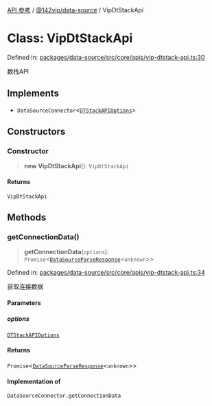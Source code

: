[API 参考](../wiki/Home) / [@142vip/data-source](../wiki/@142vip.data-source) / VipDtStackApi

# Class: VipDtStackApi

Defined in: [packages/data-source/src/core/apis/vip-dtstack-api.ts:30](https://github.com/142vip/core-x/blob/15d5bc9ef4bece78c0e60bdf074a2d245f625100/packages/data-source/src/core/apis/vip-dtstack-api.ts#L30)

数栈API

## Implements

* `DataSourceConnector`<[`DTStackAPIOptions`](../wiki/@142vip.data-source.Interface.DTStackAPIOptions)>

## Constructors

### Constructor

> **new VipDtStackApi**(): `VipDtStackApi`

#### Returns

`VipDtStackApi`

## Methods

### getConnectionData()

> **getConnectionData**(`options`): `Promise`<[`DataSourceParseResponse`](../wiki/@142vip.data-source.Interface.DataSourceParseResponse)<`unknown`>>

Defined in: [packages/data-source/src/core/apis/vip-dtstack-api.ts:34](https://github.com/142vip/core-x/blob/15d5bc9ef4bece78c0e60bdf074a2d245f625100/packages/data-source/src/core/apis/vip-dtstack-api.ts#L34)

获取连接数据

#### Parameters

##### options

[`DTStackAPIOptions`](../wiki/@142vip.data-source.Interface.DTStackAPIOptions)

#### Returns

`Promise`<[`DataSourceParseResponse`](../wiki/@142vip.data-source.Interface.DataSourceParseResponse)<`unknown`>>

#### Implementation of

`DataSourceConnector.getConnectionData`
